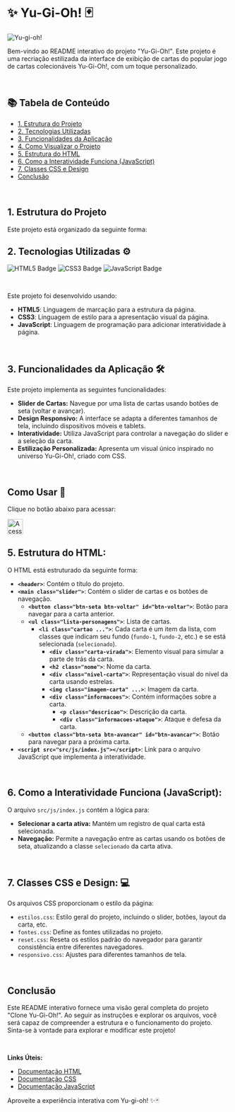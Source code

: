
# ✨ Yu-Gi-Oh! 🃏

![Yu-gi-oh!](imagens/yu-gi-oh.png)

Bem-vindo ao README interativo do projeto "Yu-Gi-Oh!". Este projeto é uma recriação estilizada da interface de exibição de cartas do popular jogo de cartas colecionáveis Yu-Gi-Oh!, com um toque personalizado.

<br>

## 📚 Tabela de Conteúdo
* [1. Estrutura do Projeto](#1-estrutura-do-projeto)
* [2. Tecnologias Utilizadas](#2-tecnologias-utilizadas)
* [3. Funcionalidades da Aplicação](#3-funcionalidades-da-aplicação)
* [4. Como Visualizar o Projeto](#4-como-visualizar-o-projeto)
* [5. Estrutura do HTML](#5-estrutura-do-html)
* [6. Como a Interatividade Funciona (JavaScript)](#6-como-a-interatividade-funciona-javascript)
* [7. Classes CSS e Design](#7-classes-css-e-design)
* [Conclusão](#conclusão)

<br>

## 1. Estrutura do Projeto

Este projeto está organizado da seguinte forma:
<br>

## 2. Tecnologias Utilizadas ⚙️
<p align="left">
  <img src="https://img.shields.io/badge/HTML5-E34F26?style=for-the-badge&logo=html5&logoColor=white" alt="HTML5 Badge">
  <img src="https://img.shields.io/badge/CSS3-1572B6?style=for-the-badge&logo=css3&logoColor=white" alt="CSS3 Badge">
  <img src="https://img.shields.io/badge/JavaScript-F7DF1E?style=for-the-badge&logo=javascript&logoColor=black" alt="JavaScript Badge">
</p>
<br>
<p>
  Este projeto foi desenvolvido usando:
</p>
<ul>
    <li><strong>HTML5</strong>: Linguagem de marcação para a estrutura da página.</li>
    <li><strong>CSS3</strong>: Linguagem de estilo para a apresentação visual da página.</li>
    <li><strong>JavaScript</strong>: Linguagem de programação para adicionar interatividade à página.</li>
</ul>
<br>

## 3. Funcionalidades da Aplicação 🛠️

Este projeto implementa as seguintes funcionalidades:

*   **Slider de Cartas:** Navegue por uma lista de cartas usando botões de seta (voltar e avançar).
*   **Design Responsivo:** A interface se adapta a diferentes tamanhos de tela, incluindo dispositivos móveis e tablets.
*   **Interatividade:** Utiliza JavaScript para controlar a navegação do slider e a seleção da carta.
*   **Estilização Personalizada:** Apresenta um visual único inspirado no universo Yu-Gi-Oh!, criado com CSS.
<br>

## Como Usar 🚀

Clique no botão abaixo para acessar:

<a href="https://domisnnet.github.io/yu-gi-oh/" target="_blank" rel="noopener noreferrer">
   <img src="src/imagens/botão.webp" width="35px" height="35px" alt="Acessar">
</a>
<br>

## 5. Estrutura do HTML:

O HTML está estruturado da seguinte forma:

*   **`<header>`**: Contém o título do projeto.
*   **`<main class="slider">`**: Contém o slider de cartas e os botões de navegação.
    *   **`<button class="btn-seta btn-voltar" id="btn-voltar">`**: Botão para navegar para a carta anterior.
    *   **`<ul class="lista-personagens">`**: Lista de cartas.
        *   **`<li class="cartao ...">`**: Cada carta é um item da lista, com classes que indicam seu fundo (`fundo-1`, `fundo-2`, etc.) e se está selecionada (`selecionado`).
            *   **`<div class="carta-virada">`**: Elemento visual para simular a parte de trás da carta.
            *   **`<h2 class="nome">`**: Nome da carta.
            *   **`<div class="nivel-carta">`**: Representação visual do nível da carta usando estrelas.
            *   **`<img class="imagem-carta" ...>`**: Imagem da carta.
            *   **`<div class="informacoes">`**: Contém informações sobre a carta.
                *   **`<p class="descricao">`**: Descrição da carta.
                *   **`<div class="informacoes-ataque">`**: Ataque e defesa da carta.
    *   **`<button class="btn-seta btn-avancar" id="btn-avancar">`**: Botão para navegar para a próxima carta.
*   **`<script src="src/js/index.js"></script>`**: Link para o arquivo JavaScript que implementa a interatividade.

<br>

## 6. Como a Interatividade Funciona (JavaScript):

O arquivo `src/js/index.js` contém a lógica para:

*   **Selecionar a carta ativa:** Mantém um registro de qual carta está selecionada.
*   **Navegação:** Permite a navegação entre as cartas usando os botões de seta, atualizando a classe `selecionado` da carta ativa.

<br>

## 7. Classes CSS e Design: 💻

Os arquivos CSS proporcionam o estilo da página:

*   `estilos.css`: Estilo geral do projeto, incluindo o slider, botões, layout da carta, etc.
*   `fontes.css`: Define as fontes utilizadas no projeto.
*   `reset.css`: Reseta os estilos padrão do navegador para garantir consistência entre diferentes navegadores.
*   `responsivo.css`: Ajustes para diferentes tamanhos de tela.
<br>

## Conclusão 
Este README interativo fornece uma visão geral completa do projeto "Clone Yu-Gi-Oh!". Ao seguir as instruções e explorar os arquivos, você será capaz de compreender a estrutura e o funcionamento do projeto. Sinta-se à vontade para explorar e modificar este projeto!

<br>

**Links Úteis:**
* [Documentação HTML](https://developer.mozilla.org/pt-BR/docs/Web/HTML)
* [Documentação CSS](https://developer.mozilla.org/pt-BR/docs/Web/CSS)
* [Documentação JavaScript](https://developer.mozilla.org/pt-BR/docs/Web/JavaScript)

Aproveite a experiência interativa com Yu-gi-oh! ✨🃏